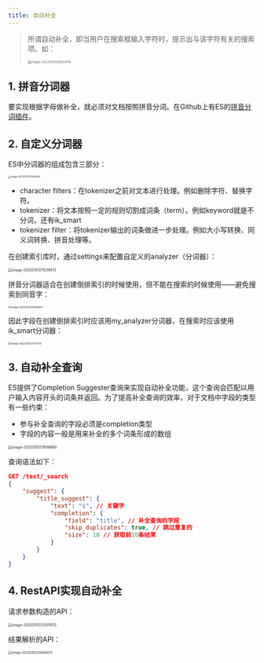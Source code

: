 ```yaml
---
title: 自动补全
---
```


> 所谓自动补全，即当用户在搜索框输入字符时，提示出与该字符有关的搜索项。如：
>
> <img src="https://figure-bed.chua-n.com/notebook/数据库/Elasticsearch/image-20220101210634118.png" alt="image-20220101210634118" style="zoom:45%;" />

## 1. 拼音分词器

要实现根据字母做补全，就必须对文档按照拼音分词。在Github上有ES的[拼音分词插件](https://github.com/medcl/elasticsearch-analysis-pinyin)。

## 2. 自定义分词器

ES中分词器的组成包含三部分：

<img src="https://figure-bed.chua-n.com/notebook/数据库/Elasticsearch/image-20220101211059548.png" alt="image-20220101211059548" style="zoom:33%;" />

- character filters：在tokenizer之前对文本进行处理。例如删除字符、替换字符。
- tokenizer：将文本按照一定的规则切割成词条（term）。例如keyword就是不分词，还有ik_smart
- tokenizer filter：将tokenizer输出的词条做进一步处理。例如大小写转换、同义词转换、拼音处理等。

在创建索引库时，通过settings来配置自定义的analyzer（分词器）：

<img src="https://figure-bed.chua-n.com/notebook/数据库/Elasticsearch/image-20220101211236413.png" alt="image-20220101211236413" style="zoom:50%;" />

拼音分词器适合在创建倒排索引的时候使用，但不能在搜索的时候使用——避免搜索到同音字：

<img src="https://figure-bed.chua-n.com/notebook/数据库/Elasticsearch/image-20220101211405803.png" alt="image-20220101211405803" style="zoom:36%;" />

因此字段在创建倒排索引时应该用my_analyzer分词器，在搜索时应该使用ik_smart分词器：

<img src="https://figure-bed.chua-n.com/notebook/数据库/Elasticsearch/image-20220101211511215.png" alt="image-20220101211511215" style="zoom:36%;" />

## 3. 自动补全查询

ES提供了Completion Suggester查询来实现自动补全功能，这个查询会匹配以用户输入内容开头的词条并返回。为了提高补全查询的效率，对于文档中字段的类型有一些约束：

- 参与补全查询的字段必须是completion类型
- 字段的内容一般是用来补全的多个词条形成的数组

<img src="https://figure-bed.chua-n.com/notebook/数据库/Elasticsearch/image-20220101211936860.png" alt="image-20220101211936860" style="zoom:50%;" />

查询语法如下：

```json
GET /test/_search
{
    "suggest": {
        "title_suggest": {
            "text": "s", // 关键字
            "completion": {
                "field": "title", // 补全查询的字段
                "skip_duplicates": true, // 跳过重复的
                "size": 10 // 获取前10条结果
            }
        }
    }
}
```

## 4. RestAPI实现自动补全

请求参数构造的API：

<img src="https://figure-bed.chua-n.com/notebook/数据库/Elasticsearch/image-20220101212501072.png" alt="image-20220101212501072" style="zoom:50%;" />

结果解析的API：

<img src="https://figure-bed.chua-n.com/notebook/数据库/Elasticsearch/image-20220101212609473.png" alt="image-20220101212609473" style="zoom:45%;" />

